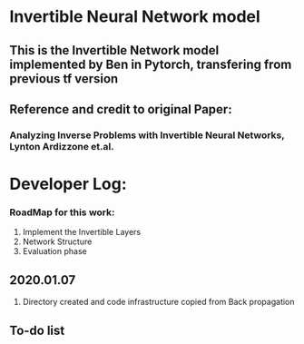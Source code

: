 # Invertible Neural Network model
## This is the Invertible Network model implemented by Ben in Pytorch, transfering from previous tf version 
## Reference and credit to original Paper: 
### Analyzing Inverse Problems with Invertible Neural Networks, Lynton Ardizzone et.al.
# Developer Log:

### RoadMap for this work:
1. Implement the Invertible Layers
2. Network Structure
3. Evaluation phase

## 2020.01.07
1. Directory created and code infrastructure copied from Back propagation

## To-do list

